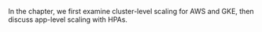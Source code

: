 In the chapter, we first examine cluster-level scaling for AWS and GKE, then discuss app-level scaling with HPAs.